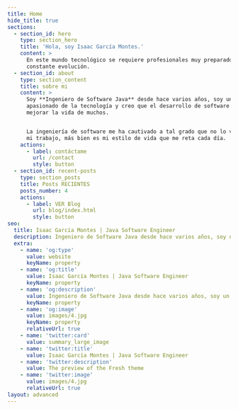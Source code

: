 ```yaml
---
title: Home
hide_title: true
sections:
  - section_id: hero
    type: section_hero
    title: 'Hola, soy Isaac García Montes.'
    content: >
      En este mundo tecnológico se requiere profesionales muy preparados y en
      constante evolución.
  - section_id: about
    type: section_content
    title: sobre mi
    content: >
      Soy **Ingeniero de Software Java** desde hace varios años, soy un
      apasionado de la tecnología y creo que el desarrollo de software puede
      mejorar la vida de muchos.


      La ingeniería de software me ha cautivado a tal grado que no lo veo como
      mi trabajo, más bien es mi estilo de vida que me reta cada día.
    actions:
      - label: contáctame
        url: /contact
        style: button
  - section_id: recent-posts
    type: section_posts
    title: Posts RECIENTES
    posts_number: 4
    actions:
      - label: VER Blog
        url: blog/index.html
        style: button
seo:
  title: Isaac García Montes | Java Software Engineer
  description: Ingeniero de Software Java desde hace varios años, soy un apasionado de la tecnología y creo que el desarrollo de software puede mejorar la vida de muchas personas.
  extra:
    - name: 'og:type'
      value: website
      keyName: property
    - name: 'og:title'
      value: Isaac García Montes | Java Software Engineer
      keyName: property
    - name: 'og:description'
      value: Ingeniero de Software Java desde hace varios años, soy un apasionado de la tecnología y creo que el desarrollo de software puede mejorar la vida de muchas personas.
      keyName: property
    - name: 'og:image'
      value: images/4.jpg
      keyName: property
      relativeUrl: true
    - name: 'twitter:card'
      value: summary_large_image
    - name: 'twitter:title'
      value: Isaac García Montes | Java Software Engineer
    - name: 'twitter:description'
      value: The preview of the Fresh theme
    - name: 'twitter:image'
      value: images/4.jpg
      relativeUrl: true
layout: advanced
---
```


